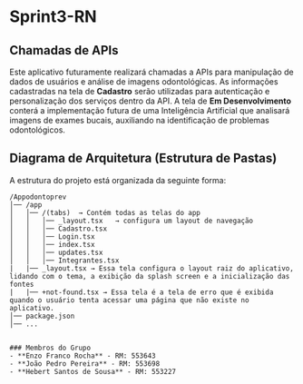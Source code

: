 # Sprint3-RN

## Chamadas de APIs

Este aplicativo futuramente realizará chamadas a APIs para manipulação de dados de usuários e análise de imagens odontológicas. As informações cadastradas na tela de **Cadastro** serão utilizadas para autenticação e personalização dos serviços dentro da API. A tela de **Em Desenvolvimento** conterá a implementação futura de uma Inteligência Artificial que analisará imagens de exames bucais, auxiliando na identificação de problemas odontológicos.

## Diagrama de Arquitetura (Estrutura de Pastas)

A estrutura do projeto está organizada da seguinte forma:

```
/Appodontoprev
│── /app
│   │── /(tabs)  → Contém todas as telas do app
│   │   │── _layout.tsx   → configura um layout de navegação
│   │   │── Cadastro.tsx
│   │   │── Login.tsx
│   │   │── index.tsx
│   │   │── updates.tsx
│   │   │── Integrantes.tsx
|   |── _layout.tsx → Essa tela configura o layout raiz do aplicativo, lidando com o tema, a exibição da splash screen e a inicialização das fontes
|   |── +not-found.tsx → Essa tela é a tela de erro que é exibida quando o usuário tenta acessar uma página que não existe no aplicativo.
│── package.json
│── ...


### Membros do Grupo
- **Enzo Franco Rocha** - RM: 553643
- **João Pedro Pereira** - RM: 553698
- **Hebert Santos de Sousa** - RM: 553227


